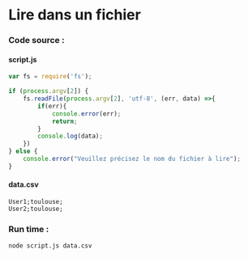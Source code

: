 # Lire dans un fichier

### Code source :
#### script.js
```javascript
var fs = require('fs');

if (process.argv[2]) {
    fs.readFile(process.argv[2], 'utf-8', (err, data) =>{
        if(err){
            console.error(err);
            return;
        }
        console.log(data);
    })
} else {
    console.error("Veuillez précisez le nom du fichier à lire");
}
```

#### data.csv
```csv
User1;toulouse;
User2;toulouse;
```

### Run time :
```
node script.js data.csv
```